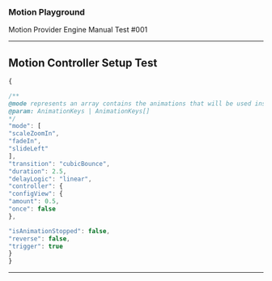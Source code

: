 ### Motion Playground

Motion Provider Engine Manual Test #001

---

## Motion Controller Setup Test

```ts
{

/**
@mode represents an array contains the animations that will be used inside the motion provider component
@param: AnimationKeys | AnimationKeys[]
*/
"mode": [
"scaleZoomIn",
"fadeIn",
"slideLeft"
],
"transition": "cubicBounce",
"duration": 2.5,
"delayLogic": "linear",
"controller": {
"configView": {
"amount": 0.5,
"once": false
},

"isAnimationStopped": false,
"reverse": false,
"trigger": true
}
}
```

---
